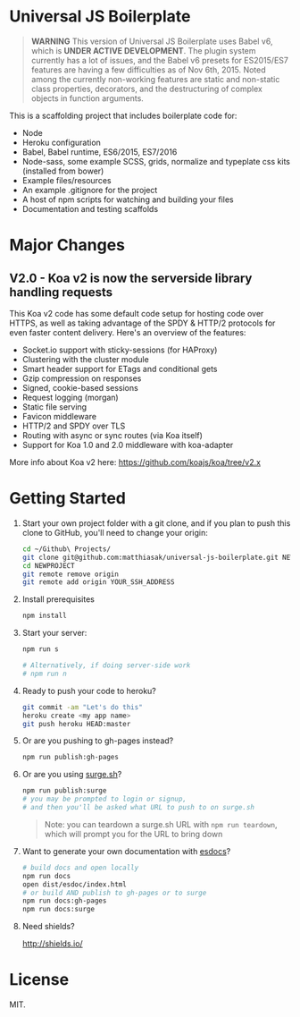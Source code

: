 # Universal JS Boilerplate

> **WARNING** This version of Universal JS Boilerplate uses Babel v6, which is **UNDER ACTIVE DEVELOPMENT**. The plugin system currently has a lot of issues, and the Babel v6 presets for ES2015/ES7 features are having a few difficulties as of Nov 6th, 2015. Noted among the currently non-working features are static and non-static class properties, decorators, and the destructuring of complex objects in function arguments.

This is a scaffolding project that includes boilerplate code for:

- Node
- Heroku configuration
- Babel, Babel runtime, ES6/2015, ES7/2016
- Node-sass, some example SCSS, grids, normalize and typeplate css kits (installed from bower)
- Example files/resources
- An example .gitignore for the project
- A host of npm scripts for watching and building your files
- Documentation and testing scaffolds

# Major Changes

## V2.0 - Koa v2 is now the serverside library handling requests

This Koa v2 code has some default code setup for hosting code over HTTPS, as well as taking advantage of the SPDY & HTTP/2 protocols for even faster content delivery. Here's an overview of the features:

* Socket.io support with sticky-sessions (for HAProxy)
* Clustering with the cluster module
* Smart header support for ETags and conditional gets
* Gzip compression on responses
* Signed, cookie-based sessions
* Request logging (morgan)
* Static file serving
* Favicon middleware
* HTTP/2 and SPDY over TLS
* Routing with async or sync routes (via Koa itself)
* Support for Koa 1.0 and 2.0 middleware with koa-adapter

More info about Koa v2 here: https://github.com/koajs/koa/tree/v2.x

# Getting Started

1. Start your own project folder with a git clone, and if you plan to push this clone to GitHub, you'll need to change your origin:

    ```sh
    cd ~/Github\ Projects/
    git clone git@github.com:matthiasak/universal-js-boilerplate.git NEWPROJECT
    cd NEWPROJECT
    git remote remove origin
    git remote add origin YOUR_SSH_ADDRESS
    ```

2. Install prerequisites

    ```sh
    npm install
    ```

3. Start your server:

    ```sh
    npm run s

    # Alternatively, if doing server-side work
    # npm run n
    ```

4. Ready to push your code to heroku?

    ```sh
    git commit -am "Let's do this"
    heroku create <my app name>
    git push heroku HEAD:master
    ```

5. Or are you pushing to gh-pages instead?

    ```sh
    npm run publish:gh-pages
    ```

6. Or are you using [surge.sh](http://surge.sh)?

    ```sh
    npm run publish:surge
    # you may be prompted to login or signup,
    # and then you'll be asked what URL to push to on surge.sh
    ```

    > Note: you can teardown a surge.sh URL with `npm run teardown`, which will prompt you for the URL to bring down

7. Want to generate your own documentation with [esdocs](https://github.com/esdoc/esdoc)?

    ```sh
    # build docs and open locally
    npm run docs
    open dist/esdoc/index.html
    # or build AND publish to gh-pages or to surge
    npm run docs:gh-pages
    npm run docs:surge
    ```

8. Need shields?

    http://shields.io/

# License

MIT.
